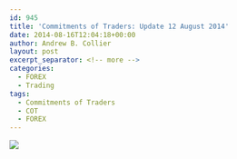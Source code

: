 ```yaml
---
id: 945
title: 'Commitments of Traders: Update 12 August 2014'
date: 2014-08-16T12:04:18+00:00
author: Andrew B. Collier
layout: post
excerpt_separator: <!-- more -->
categories:
  - FOREX
  - Trading
tags:
  - Commitments of Traders
  - COT
  - FOREX
---
```


<!-- more -->

<img src="{{ site.baseurl }}/static/img/2014/08/140812-weekly-change.png">
